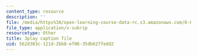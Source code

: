 ```yaml
---
content_type: resource
description: ''
file: /media/https%3A/open-learning-course-data-rc.s3.amazonaws.com/6-0001-introduction-to-computer-science-and-programming-in-python-fall-2016/562d383c121d2bb8ef0635db627fedd2_4gPwo38MNss.srt
file_type: application/x-subrip
resourcetype: Other
title: 3play caption file
uid: 562d383c-121d-2bb8-ef06-35db627fedd2
---
```

